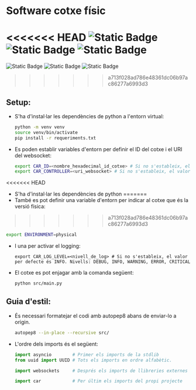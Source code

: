 # Software cotxe físic

<<<<<<< HEAD
![Static Badge](https://img.shields.io/badge/Python-3.9-gray?style=for-the-badge&logo=python&logoColor=white&labelColor=%233671a2) ![Static Badge](https://img.shields.io/badge/Nix-24.11-gray?style=for-the-badge&logo=nixos&logoColor=white&labelColor=%237eb7e1) ![Static Badge](https://img.shields.io/badge/License-MIT%2FApache-gray?style=for-the-badge&logo=gitbook&logoColor=white&labelColor=blue)
=======
![Static Badge](https://img.shields.io/badge/Python-3.11-gray?style=for-the-badge&logo=python&logoColor=white&labelColor=%233671a2) ![Static Badge](https://img.shields.io/badge/Nix-24.11-gray?style=for-the-badge&logo=nixos&logoColor=white&labelColor=%237eb7e1) ![Static Badge](https://img.shields.io/badge/License-MIT%2FApache-gray?style=for-the-badge&logo=gitbook&logoColor=white&labelColor=blue)
>>>>>>> a713f028ad786e48361dc06b97ac86277a6993d3

## Setup:
- S'ha d'instal·lar les dependències de python a l'entorn virtual:
  ```bash
  python -m venv venv
  source venv/bin/activate
  pip install -r requeriments.txt
  ```
- Es poden establir variables d'entorn per definir el ID del cotxe i el URI del websocket:
  ```bash
  export CAR_ID=<nombre_hexadecimal_id_cotxe> # Si no s'estableix, el valor per defecte és 0x346B9B94
  export CAR_CONTROLLER=<uri_websocket> # Si no s'estableix, el valor per defecte és ws://192.168.10.11:8765
  ```
<<<<<<< HEAD

- S'ha d'instal·lar les dependències de python
=======
- També es pot definir una variable d'entorn per indicar al cotxe que és la versió física:
>>>>>>> a713f028ad786e48361dc06b97ac86277a6993d3
  ```bash
  export ENVIRONMENT=physical
  ```
- I una per activar el logging:
  ```
  export CAR_LOG_LEVEL=<nivell_de_log> # Si no s'estableix, el valor per defecte és INFO. Nivells: DEBUG, INFO, WARNING, ERROR, CRITICAL
  ```
- El cotxe es pot enjagar amb la comanda següent:
  ```bash
  python src/main.py
  ```

## Guia d'estil:
- És necessari formatejar el codi amb autopep8 abans de enviar-lo a origin.
  ```bash
  autopep8 --in-place --recursive src/
  ```
- L'ordre dels imports és el següent:
  ```python
  import asyncio        # Primer els imports de la stdlib
  from uuid import UUID # Tots els imports en ordre alfabètic.
  
  import websockets     # Després els imports de llibreries externes

  import car            # Per últim els imports del propi projecte
  ```
